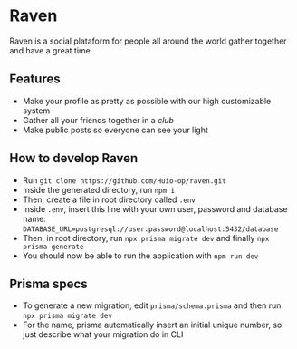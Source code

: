 <h1> Raven </h1>

Raven is a social plataform for people all around the world gather together and have a great time

<h2> Features </h2>

- Make your profile as pretty as possible with our high customizable system
- Gather all your friends together in a *club*
- Make public posts so everyone can see your light

<h2> How to develop Raven </h2>

- Run `git clone https://github.com/Huio-op/raven.git`
- Inside the generated directory, run `npm i`
- Then, create a file in root directory called `.env`
- Inside `.env`, insert this line with your own user, password and database name: `DATABASE_URL=postgresql://user:password@localhost:5432/database`
- Then, in root directory, run `npx prisma migrate dev` and finally `npx prisma generate`
- You should now be able to run the application with `npm run dev`

<h2> Prisma specs </h2>

- To generate a new migration, edit `prisma/schema.prisma` and then run `npx prisma migrate dev`
- For the name, prisma automatically insert an initial unique number, so just describe what your migration do in CLI